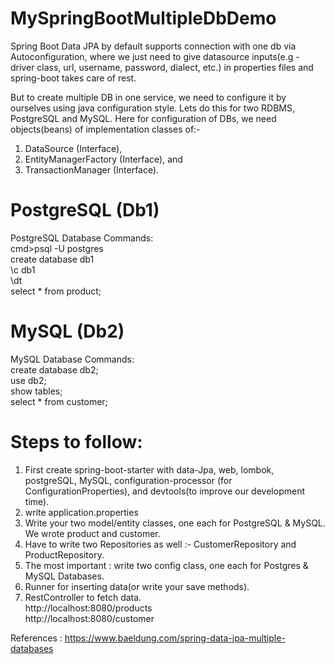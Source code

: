 # MySpringBootMultipleDbDemo
Spring Boot Data JPA by default supports connection with one db via Autoconfiguration, where we just need to give datasource 
inputs(e.g - driver class, url, username, password, dialect, etc.) in properties files and spring-boot takes care of rest.

But to create multiple DB in one service, we need to configure it by ourselves using java configuration style.
Lets do this for two RDBMS, PostgreSQL and MySQL. Here for configuration of DBs, we need objects(beans) of implementation classes of:-
 1. DataSource (Interface), 
 2. EntityManagerFactory (Interface), and 
 3. TransactionManager (Interface).

# PostgreSQL (Db1)
PostgreSQL Database Commands: <br>
cmd>psql -U postgres <br>
create database db1 <br>
\c db1 <br>
\dt <br>
select * from product; <br>

# MySQL (Db2)
MySQL Database Commands: <br>
create database db2; <br>
use db2; <br>
show tables; <br>
select * from customer; <br>

# Steps to follow:

1. First create spring-boot-starter with data-Jpa, web, lombok, postgreSQL, MySQL, 
   configuration-processor (for ConfigurationProperties), and devtools(to improve our development time).
2. write application.properties
3. Write your two model/entity classes, one each for PostgreSQL & MySQL. We wrote product and customer.
4. Have to write two Repositories as well :- CustomerRepository and ProductRepository.
5. The most important : write two config class, one each for Postgres & MySQL Databases.
6. Runner for inserting data(or write your save methods).
7. RestController to fetch data. <br>
    http://localhost:8080/products <br>
    http://localhost:8080/customer 
    
References : https://www.baeldung.com/spring-data-jpa-multiple-databases 
